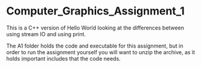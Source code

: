 # Computer_Graphics_Assignment_1
This is a C++ version of Hello World looking at the differences between using stream IO and using print.

The A1 folder holds the code and executable for this assignment, but in order to run the assignment yourself you will want to unzip
the archive, as it holds important includes that the code needs.

